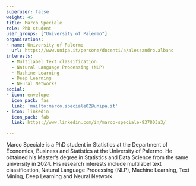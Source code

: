 ```yaml
---
superuser: false
weight: 45
title: Marco Speciale
role: PhD student
user_groups: ["University of Palermo"]
organizations:
- name: University of Palermo
  url: https://www.unipa.it/persone/docenti/a/alessandro.albano
interests:
  - Multilabel text classification
  - Natural Language Processing (NLP)
  - Machine Learning
  - Deep Learning
  - Neural Networks
social:
- icon: envelope
  icon_pack: fas
  link: 'mailto:marco.speciale02@unipa.it'
- icon: linkedin
  icon_pack: fab
  link: https://www.linkedin.com/in/marco-speciale-937803a3/

---
```


Marco Speciale is a PhD student in Statistics at the Department of Economics, Business and Statistics at the University of Palermo. He obtained his Master’s degree in Statistics and Data Science from the same university in 2024. His research interests include multilabel text classification, Natural Language Processing (NLP), Machine Learning, Text Mining, Deep Learning and Neural Network.



